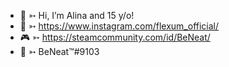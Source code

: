 - 👋 ➳ Hi, I’m Alina and 15 y/o!
- 📸 ➳ https://www.instagram.com/flexum_official/
- 🎮 ➳ https://steamcommunity.com/id/BeNeat/
- 🌌 ➳ BeNeat™#9103
